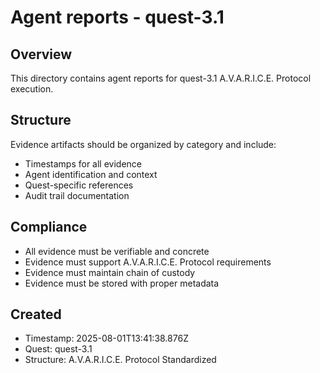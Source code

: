 # Agent reports - quest-3.1

## Overview
This directory contains agent reports for quest-3.1 A.V.A.R.I.C.E. Protocol execution.

## Structure
Evidence artifacts should be organized by category and include:
- Timestamps for all evidence
- Agent identification and context
- Quest-specific references
- Audit trail documentation

## Compliance
- All evidence must be verifiable and concrete
- Evidence must support A.V.A.R.I.C.E. Protocol requirements
- Evidence must maintain chain of custody
- Evidence must be stored with proper metadata

## Created
- Timestamp: 2025-08-01T13:41:38.876Z
- Quest: quest-3.1
- Structure: A.V.A.R.I.C.E. Protocol Standardized
